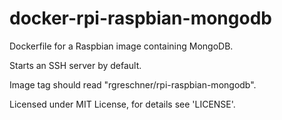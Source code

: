 # docker-rpi-raspbian-mongodb
Dockerfile for a Raspbian image containing MongoDB.

Starts an SSH server by default.

Image tag should read "rgreschner/rpi-raspbian-mongodb".

Licensed under MIT License, for details see 'LICENSE'.